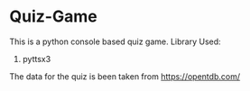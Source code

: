 # Quiz-Game
This is a python console based quiz game. 
Library Used:
1. pyttsx3

The data for the quiz is been taken from https://opentdb.com/
